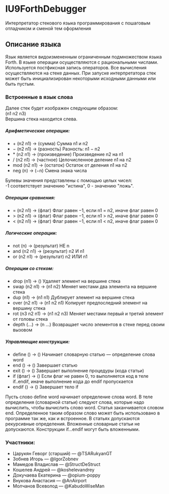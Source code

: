 # IU9ForthDebugger
Интерпретатор стекового языка программирования с пошаговым отладчиком и сменой тем оформления

## Описание языка
Язык является видоизмененным ограниченным подмножеством  языка Forth. В языке операции
осуществляются с рациональными числами. Используется постфиксная запись операторов. 
Все вычисления осуществляются на стеке данных. При запуске интерпретатора стек может быть
инициализирован некоторыми исходными данными или быть пустым.

### Встроенные в язык слова
Далее стек будет изображен следующим образом:  
(n1 n2 n3)  
Вершина стека находится слева.  

##### Арифметические операции:
* \+  (n2 n1) → (сумма)         Сумма n1 и n2  
* −   (n2 n1) → (разность)      Разность: n1 − n2  
* \*  (n2 n1) → (произведение)  Произведение n2 на n1  
* \/  (n2 n1) → (частное)       Целочисленное деление n1 на n2  
* mod (n2 n1) → (остаток)       Остаток от деления n1 на n2  
* neg (n) → (−n)                Смена знака числа  
  
Булевы значения представлены с помощью целых чисел:  
-1 соответствует значению "истина", 0 - значению "ложь".

##### Операции сравнения:
* \=  (n2 n1) → (флаг)  Флаг равен −1, если n1 = n2, иначе флаг равен 0  
* \>  (n2 n1) → (флаг)  Флаг равен −1, если n1 > n2, иначе флаг равен 0  
* \<  (n2 n1) → (флаг)  Флаг равен −1, если n1 < n2, иначе флаг равен 0  
  
##### Логические операции:
* not  (n) → (результат)      НЕ n  
* and  (n2 n1) → (результат)  n2 И n1  
* or   (n2 n1) → (результат)  n2 ИЛИ n1  

##### Операции со стеком:
* drop  (n1) → ()               Удаляет элемент на вершине стека  
* swap  (n2 n1) → (n1 n2)       Меняет местами два элемента на вершине стека  
* dup   (n1) → (n1 n1)          Дублирует элемент на вершине стека  
* over  (n2 n1) → (n1 n2 n1)    Копирует предпоследний элемент на вершину стека  
* rot  (n3 n2 n1) → (n1 n2 n3)  Меняет местами первый и третий элемент от головы стека  
* depth (...) → (n ...)         Возвращает число элементов в стеке перед своим вызовом  

##### Управляющие конструкции:
* define  () → ()  Начинает словарную статью — определение слова word  
* end     () → ()  Завершает статью  
* exit    () → ()  Завершает выполнение процедуры (кода статьи)  
* if      (флаг) → ()  Если флаг не равен 0, то выполняется код в теле if..endif, иначе выполнение кода до endif пропускается  
* endif   () → ()  Завершает тело if  

Пусть слово define word начинает определение слова word. В теле определения
(словарной статьи) следуют слова, которые надо вычислить, чтобы вычислить слово word.
Статья заканчивается словом end. Определенное таким образом слово может быть
использовано в программе так же, как и встроенное. В статьях допускаются рекурсивные
определения. Вложенные словарные статьи не допускаются. Конструкции if...endif могут
быть вложенными.

### Участники:
* Царукян Геворг (старший) — @TSARukyanGT
* Зобнев Игорь — @IgorZobnev
* Мамедов Владислав — @StructDeStruct
* Кошелев Андрей — @koshelevandrey
* Докучаева Екатерина — @opium-poppy
* Внукова Анастасия — @AnAirport
* Молчанов Всеволод — @KabudoWiseMan
